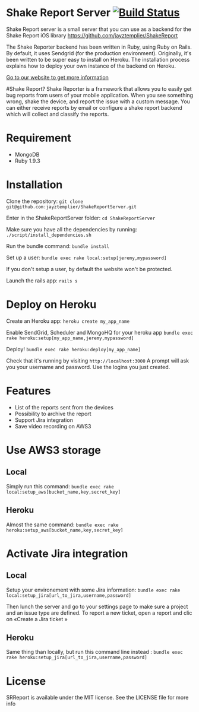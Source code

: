 # Shake Report Server [![Build Status](https://travis-ci.org/jayztemplier/ShakeReportServer.png)](https://travis-ci.org/jayztemplier/ShakeReportServer)


Shake Report server is a small server that you can use as a backend for the Shake Report iOS library
https://github.com/jayztemplier/ShakeReport

The Shake Reporter backend has been written in Ruby, using Ruby on Rails. By default, it uses Sendgrid (for the production environment). Originally, it's been written to be super easy to install on Heroku. The installation process explains how to deploy your own instance of the backend on Heroku.

<a href="http://shakereport.com/">Go to our website to get more information</a>


#Shake Report?
Shake Reporter is a framework that allows you to easily get bug reports from users of your mobile application. When you see something wrong, shake the device, and report the issue with a custom message. You can either receive reports by email or configure a shake report backend which will collect and classify the reports.
# Requirement

* MongoDB
* Ruby 1.9.3

# Installation

Clone the repository:
`git clone git@github.com:jayztemplier/ShakeReportServer.git`

Enter in the ShakeReportServer folder:
`cd ShakeReportServer`

Make sure you have all the dependencies by running:
`./script/install_dependencies.sh`

Run the bundle command:
`bundle install`

Set up a user:
`bundle exec rake local:setup[jeremy,mypassword]`

If you don't setup a user, by default the website won't be protected.

Launch the rails app:
`rails s`	

# Deploy on Heroku
Create an Heroku app:
`heroku create my_app_name`

Enable SendGrid, Scheduler and MongoHQ for your heroku app
`bundle exec rake heroku:setup[my_app_name,jeremy,mypassword]`

Deploy!
`bundle exec rake heroku:deploy[my_app_name]`

Check that it's running by visiting `http://localhost:3000`
A prompt will ask you your username and password. Use the logins you just created.

# Features

* List of the reports sent from the devices
* Possibility to archive the report
* Support Jira integration
* Save video recording on AWS3

# Use AWS3 storage
## Local
Simply run this command:
`bundle exec rake local:setup_aws[bucket_name,key,secret_key]`
## Heroku
Almost the same command:
`bundle exec rake heroku:setup_aws[bucket_name,key,secret_key]`

# Activate Jira integration
## Local
Setup your environement with some Jira information:
`bundle exec rake local:setup_jira[url_to_jira,username,password]`

Then lunch the server and go to your settings page to make sure a project and an issue type are defined.
To report a new ticket, open a report and clic on «Create a Jira ticket »
## Heroku
Same thing than locally, but run this command line instead :
`bundle exec rake heroku:setup_jira[url_to_jira,username,password]`

# License
SRReport is available under the MIT license. See the LICENSE file for more info
